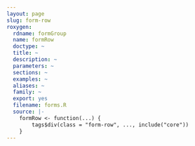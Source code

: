 ```yaml
---
layout: page
slug: form-row
roxygen:
  rdname: formGroup
  name: formRow
  doctype: ~
  title: ~
  description: ~
  parameters: ~
  sections: ~
  examples: ~
  aliases: ~
  family: ~
  export: yes
  filename: forms.R
  source: |-
    formRow <- function(...) {
        tags$div(class = "form-row", ..., include("core"))
    }
---
```

